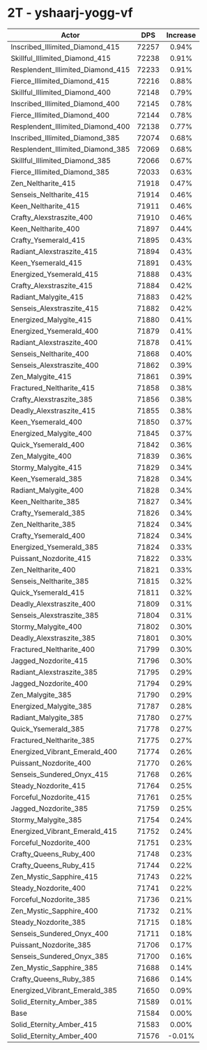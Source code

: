# 2T - yshaarj-yogg-vf
| Actor | DPS | Increase |
|---|:---:|:---:|
|Inscribed_Illimited_Diamond_415|72257|0.94%|
|Skillful_Illimited_Diamond_415|72238|0.91%|
|Resplendent_Illimited_Diamond_415|72233|0.91%|
|Fierce_Illimited_Diamond_415|72216|0.88%|
|Skillful_Illimited_Diamond_400|72148|0.79%|
|Inscribed_Illimited_Diamond_400|72145|0.78%|
|Fierce_Illimited_Diamond_400|72144|0.78%|
|Resplendent_Illimited_Diamond_400|72138|0.77%|
|Inscribed_Illimited_Diamond_385|72074|0.68%|
|Resplendent_Illimited_Diamond_385|72069|0.68%|
|Skillful_Illimited_Diamond_385|72066|0.67%|
|Fierce_Illimited_Diamond_385|72033|0.63%|
|Zen_Neltharite_415|71918|0.47%|
|Senseis_Neltharite_415|71914|0.46%|
|Keen_Neltharite_415|71911|0.46%|
|Crafty_Alexstraszite_400|71910|0.46%|
|Keen_Neltharite_400|71897|0.44%|
|Crafty_Ysemerald_415|71895|0.43%|
|Radiant_Alexstraszite_415|71894|0.43%|
|Keen_Ysemerald_415|71891|0.43%|
|Energized_Ysemerald_415|71888|0.43%|
|Crafty_Alexstraszite_415|71884|0.42%|
|Radiant_Malygite_415|71883|0.42%|
|Senseis_Alexstraszite_415|71882|0.42%|
|Energized_Malygite_415|71880|0.41%|
|Energized_Ysemerald_400|71879|0.41%|
|Radiant_Alexstraszite_400|71878|0.41%|
|Senseis_Neltharite_400|71868|0.40%|
|Senseis_Alexstraszite_400|71862|0.39%|
|Zen_Malygite_415|71861|0.39%|
|Fractured_Neltharite_415|71858|0.38%|
|Crafty_Alexstraszite_385|71856|0.38%|
|Deadly_Alexstraszite_415|71855|0.38%|
|Keen_Ysemerald_400|71850|0.37%|
|Energized_Malygite_400|71845|0.37%|
|Quick_Ysemerald_400|71842|0.36%|
|Zen_Malygite_400|71839|0.36%|
|Stormy_Malygite_415|71829|0.34%|
|Keen_Ysemerald_385|71828|0.34%|
|Radiant_Malygite_400|71828|0.34%|
|Keen_Neltharite_385|71827|0.34%|
|Crafty_Ysemerald_385|71826|0.34%|
|Zen_Neltharite_385|71824|0.34%|
|Crafty_Ysemerald_400|71824|0.34%|
|Energized_Ysemerald_385|71824|0.33%|
|Puissant_Nozdorite_415|71822|0.33%|
|Zen_Neltharite_400|71821|0.33%|
|Senseis_Neltharite_385|71815|0.32%|
|Quick_Ysemerald_415|71811|0.32%|
|Deadly_Alexstraszite_400|71809|0.31%|
|Senseis_Alexstraszite_385|71804|0.31%|
|Stormy_Malygite_400|71802|0.30%|
|Deadly_Alexstraszite_385|71801|0.30%|
|Fractured_Neltharite_400|71799|0.30%|
|Jagged_Nozdorite_415|71796|0.30%|
|Radiant_Alexstraszite_385|71795|0.29%|
|Jagged_Nozdorite_400|71794|0.29%|
|Zen_Malygite_385|71790|0.29%|
|Energized_Malygite_385|71787|0.28%|
|Radiant_Malygite_385|71780|0.27%|
|Quick_Ysemerald_385|71778|0.27%|
|Fractured_Neltharite_385|71775|0.27%|
|Energized_Vibrant_Emerald_400|71774|0.26%|
|Puissant_Nozdorite_400|71770|0.26%|
|Senseis_Sundered_Onyx_415|71768|0.26%|
|Steady_Nozdorite_415|71764|0.25%|
|Forceful_Nozdorite_415|71761|0.25%|
|Jagged_Nozdorite_385|71759|0.25%|
|Stormy_Malygite_385|71754|0.24%|
|Energized_Vibrant_Emerald_415|71752|0.24%|
|Forceful_Nozdorite_400|71751|0.23%|
|Crafty_Queens_Ruby_400|71748|0.23%|
|Crafty_Queens_Ruby_415|71744|0.22%|
|Zen_Mystic_Sapphire_415|71743|0.22%|
|Steady_Nozdorite_400|71741|0.22%|
|Forceful_Nozdorite_385|71736|0.21%|
|Zen_Mystic_Sapphire_400|71732|0.21%|
|Steady_Nozdorite_385|71715|0.18%|
|Senseis_Sundered_Onyx_400|71711|0.18%|
|Puissant_Nozdorite_385|71706|0.17%|
|Senseis_Sundered_Onyx_385|71700|0.16%|
|Zen_Mystic_Sapphire_385|71688|0.14%|
|Crafty_Queens_Ruby_385|71686|0.14%|
|Energized_Vibrant_Emerald_385|71650|0.09%|
|Solid_Eternity_Amber_385|71589|0.01%|
|Base|71584|0.00%|
|Solid_Eternity_Amber_415|71583|0.00%|
|Solid_Eternity_Amber_400|71576|-0.01%|
